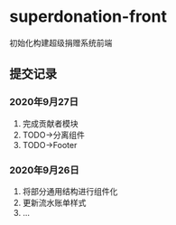 # superdonation-front
初始化构建超级捐赠系统前端

## 提交记录

### 2020年9月27日
1. 完成贡献者模块
2. TODO->分离组件
3. TODO->Footer

### 2020年9月26日

1. 将部分通用结构进行组件化
2. 更新流水账单样式
3. ...
